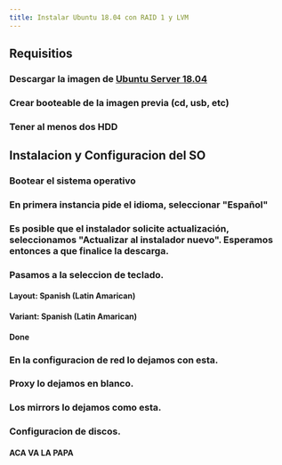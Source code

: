 ```yaml
---
title: Instalar Ubuntu 18.04 con RAID 1 y LVM
---
```


## Requisitios
### Descargar la imagen de [Ubuntu Server 18.04](https://releases.ubuntu.com/18.04/)
### Crear booteable de la imagen previa (cd, usb, etc)
### Tener al menos dos HDD
## Instalacion y Configuracion del SO
### Bootear el sistema operativo
### En primera instancia pide el idioma, seleccionar "**Español**"
### Es posible que el instalador solicite actualización, seleccionamos "**Actualizar al instalador nuevo**". Esperamos entonces a que finalice la descarga.
### Pasamos a la seleccion de teclado.
#### Layout: **Spanish (Latin Amarican)**
#### Variant: **Spanish (Latin Amarican)**
#### Done
### En la configuracion de red lo dejamos con esta.
### Proxy lo dejamos en blanco.
### Los mirrors lo dejamos como esta.
### Configuracion de discos.
#### ACA VA LA PAPA

